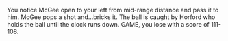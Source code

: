 You notice McGee open to your left from mid-range distance and pass it to him.  McGee pops a shot and...bricks it.  The ball is caught by Horford who holds the ball until the clock runs down.  GAME, you lose with a score of 111-108.
